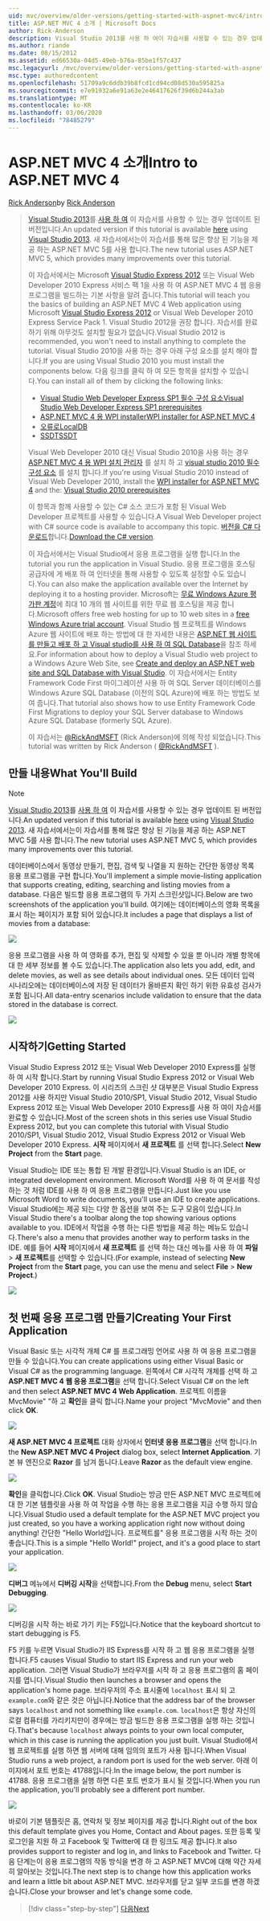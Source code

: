 ```yaml
---
uid: mvc/overview/older-versions/getting-started-with-aspnet-mvc4/intro-to-aspnet-mvc-4
title: ASP.NET MVC 4 소개 | Microsoft Docs
author: Rick-Anderson
description: Visual Studio 2013를 사용 하 여이 자습서를 사용할 수 있는 경우 업데이트 된 버전입니다. 새 자습서에서는 ASP.NET MVC 5를 사용 하 여 여러 가지 향상 된 기능을 제공 합니다.
ms.author: riande
ms.date: 08/15/2012
ms.assetid: ed66530a-04d5-49eb-b76a-85be1f57c437
msc.legacyurl: /mvc/overview/older-versions/getting-started-with-aspnet-mvc4/intro-to-aspnet-mvc-4
msc.type: authoredcontent
ms.openlocfilehash: 51709a9c6ddb39b8fcd1cd94cd08d530a595825a
ms.sourcegitcommit: e7e91932a6e91a63e2e46417626f39d6b244a3ab
ms.translationtype: MT
ms.contentlocale: ko-KR
ms.lasthandoff: 03/06/2020
ms.locfileid: "78485279"
---
```

# <a name="intro-to-aspnet-mvc-4"></a><span data-ttu-id="b4709-104">ASP.NET MVC 4 소개</span><span class="sxs-lookup"><span data-stu-id="b4709-104">Intro to ASP.NET MVC 4</span></span>

<span data-ttu-id="b4709-105">[Rick Anderson](https://twitter.com/RickAndMSFT)</span><span class="sxs-lookup"><span data-stu-id="b4709-105">by [Rick Anderson](https://twitter.com/RickAndMSFT)</span></span>

> <span data-ttu-id="b4709-106">[Visual Studio 2013](https://my.visualstudio.com/Downloads?q=visual%20studio%202013)를 [사용 하 여](../../getting-started/introduction/getting-started.md) 이 자습서를 사용할 수 있는 경우 업데이트 된 버전입니다.</span><span class="sxs-lookup"><span data-stu-id="b4709-106">An updated version if this tutorial is available [here](../../getting-started/introduction/getting-started.md) using [Visual Studio 2013](https://my.visualstudio.com/Downloads?q=visual%20studio%202013).</span></span> <span data-ttu-id="b4709-107">새 자습서에서는이 자습서를 통해 많은 향상 된 기능을 제공 하는 ASP.NET MVC 5를 사용 합니다.</span><span class="sxs-lookup"><span data-stu-id="b4709-107">The new tutorial uses ASP.NET MVC 5, which provides many improvements over this tutorial.</span></span>
>
> <span data-ttu-id="b4709-108">이 자습서에서는 Microsoft [Visual Studio Express 2012](https://www.microsoft.com/visualstudio/11/products/express) 또는 Visual Web Developer 2010 Express 서비스 팩 1을 사용 하 여 ASP.NET MVC 4 웹 응용 프로그램을 빌드하는 기본 사항을 알려 줍니다.</span><span class="sxs-lookup"><span data-stu-id="b4709-108">This tutorial will teach you the basics of building an ASP.NET MVC 4 Web application using Microsoft [Visual Studio Express 2012](https://www.microsoft.com/visualstudio/11/products/express) or Visual Web Developer 2010 Express Service Pack 1.</span></span> <span data-ttu-id="b4709-109">Visual Studio 2012을 권장 합니다. 자습서를 완료 하기 위해 아무것도 설치할 필요가 없습니다.</span><span class="sxs-lookup"><span data-stu-id="b4709-109">Visual Studio 2012 is recommended, you won't need to install anything to complete the tutorial.</span></span> <span data-ttu-id="b4709-110">Visual Studio 2010을 사용 하는 경우 아래 구성 요소를 설치 해야 합니다.</span><span class="sxs-lookup"><span data-stu-id="b4709-110">If you are using Visual Studio 2010 you must install the components below.</span></span> <span data-ttu-id="b4709-111">다음 링크를 클릭 하 여 모든 항목을 설치할 수 있습니다.</span><span class="sxs-lookup"><span data-stu-id="b4709-111">You can install all of them by clicking the following links:</span></span>
>
> - [<span data-ttu-id="b4709-112">Visual Studio Web Developer Express SP1 필수 구성 요소</span><span class="sxs-lookup"><span data-stu-id="b4709-112">Visual Studio Web Developer Express SP1 prerequisites</span></span>](https://www.microsoft.com/web/gallery/install.aspx?appid=VWD2010SP1Pack)
> - [<span data-ttu-id="b4709-113">ASP.NET MVC 4 용 WPI installer</span><span class="sxs-lookup"><span data-stu-id="b4709-113">WPI installer for ASP.NET MVC 4</span></span>](https://go.microsoft.com/fwlink/?LinkId=243392)
> - [<span data-ttu-id="b4709-114">오류로</span><span class="sxs-lookup"><span data-stu-id="b4709-114">LocalDB</span></span>](https://www.microsoft.com/web/gallery/install.aspx?appid=SQLLocalDBOnly_11_0)
> - [<span data-ttu-id="b4709-115">SSDT</span><span class="sxs-lookup"><span data-stu-id="b4709-115">SSDT</span></span>](https://blogs.msdn.com/b/rickandy/archive/2012/08/02/installing-and-using-sql-server-data-tools-ssdt-on-visual-studio-2010-and-vwd.aspx)
>
> <span data-ttu-id="b4709-116">Visual Web Developer 2010 대신 Visual Studio 2010을 사용 하는 경우 [ASP.NET MVC 4 용 WPI 설치 관리자](https://go.microsoft.com/fwlink/?LinkId=243392) 를 설치 하 고 [visual studio 2010 필수 구성 요소](https://www.microsoft.com/web/gallery/install.aspx?appsxml=&amp;appid=VS2010SP1Pack) 를 설치 합니다.</span><span class="sxs-lookup"><span data-stu-id="b4709-116">If you're using Visual Studio 2010 instead of Visual Web Developer 2010, install the [WPI installer for ASP.NET MVC 4](https://go.microsoft.com/fwlink/?LinkId=243392) and the: [Visual Studio 2010 prerequisites](https://www.microsoft.com/web/gallery/install.aspx?appsxml=&amp;appid=VS2010SP1Pack)</span></span>
>
> <span data-ttu-id="b4709-117">이 항목과 함께 사용할 수 있는 C# 소스 코드가 포함 된 Visual Web Developer 프로젝트를 사용할 수 있습니다.</span><span class="sxs-lookup"><span data-stu-id="b4709-117">A Visual Web Developer project with C# source code is available to accompany this topic.</span></span> <span data-ttu-id="b4709-118">[버전을 C# 다운로드](https://code.msdn.microsoft.com/Intro-to-ASPNET-MVC-4-61d0219d/file/114480/1/MvcMovie.zip)합니다.</span><span class="sxs-lookup"><span data-stu-id="b4709-118">[Download the C# version](https://code.msdn.microsoft.com/Intro-to-ASPNET-MVC-4-61d0219d/file/114480/1/MvcMovie.zip).</span></span>
>
> <span data-ttu-id="b4709-119">이 자습서에서는 Visual Studio에서 응용 프로그램을 실행 합니다.</span><span class="sxs-lookup"><span data-stu-id="b4709-119">In the tutorial you run the application in Visual Studio.</span></span> <span data-ttu-id="b4709-120">응용 프로그램을 호스팅 공급자에 게 배포 하 여 인터넷을 통해 사용할 수 있도록 설정할 수도 있습니다.</span><span class="sxs-lookup"><span data-stu-id="b4709-120">You can also make the application available over the Internet by deploying it to a hosting provider.</span></span> <span data-ttu-id="b4709-121">Microsoft는 [무료 Windows Azure 평가판 계정](https://www.windowsazure.com/pricing/free-trial/?WT.mc_id=A443DD604)에 최대 10 개의 웹 사이트를 위한 무료 웹 호스팅을 제공 합니다.</span><span class="sxs-lookup"><span data-stu-id="b4709-121">Microsoft offers free web hosting for up to 10 web sites in a [free Windows Azure trial account](https://www.windowsazure.com/pricing/free-trial/?WT.mc_id=A443DD604).</span></span> <span data-ttu-id="b4709-122">Visual Studio 웹 프로젝트를 Windows Azure 웹 사이트에 배포 하는 방법에 대 한 자세한 내용은 [ASP.NET 웹 사이트를 만들고 배포 하 고 Visual studio를 사용 하 여 SQL Database](https://docs.microsoft.com/dotnet/azure/)을 참조 하세요.</span><span class="sxs-lookup"><span data-stu-id="b4709-122">For information about how to deploy a Visual Studio web project to a Windows Azure Web Site, see [Create and deploy an ASP.NET web site and SQL Database with Visual Studio](https://docs.microsoft.com/dotnet/azure/).</span></span> <span data-ttu-id="b4709-123">이 자습서에서는 Entity Framework Code First 마이그레이션 사용 하 여 SQL Server 데이터베이스를 Windows Azure SQL Database (이전의 SQL Azure)에 배포 하는 방법도 보여 줍니다.</span><span class="sxs-lookup"><span data-stu-id="b4709-123">That tutorial also shows how to use Entity Framework Code First Migrations to deploy your SQL Server database to Windows Azure SQL Database (formerly SQL Azure).</span></span>
>
> <span data-ttu-id="b4709-124">이 자습서는 [@RickAndMSFT](https://twitter.com/#!/RickAndMSFT) (Rick Anderson)에 의해 작성 되었습니다.</span><span class="sxs-lookup"><span data-stu-id="b4709-124">This tutorial was written by Rick Anderson ( [@RickAndMSFT](https://twitter.com/#!/RickAndMSFT) ).</span></span>

## <a name="what-youll-build"></a><span data-ttu-id="b4709-125">만들 내용</span><span class="sxs-lookup"><span data-stu-id="b4709-125">What You'll Build</span></span>

> [!NOTE]
> <span data-ttu-id="b4709-126">[Visual Studio 2013](https://my.visualstudio.com/Downloads?q=visual%20studio%202013)를 [사용 하 여](../../getting-started/introduction/getting-started.md) 이 자습서를 사용할 수 있는 경우 업데이트 된 버전입니다.</span><span class="sxs-lookup"><span data-stu-id="b4709-126">An updated version if this tutorial is available [here](../../getting-started/introduction/getting-started.md) using [Visual Studio 2013](https://my.visualstudio.com/Downloads?q=visual%20studio%202013).</span></span> <span data-ttu-id="b4709-127">새 자습서에서는이 자습서를 통해 많은 향상 된 기능을 제공 하는 ASP.NET MVC 5를 사용 합니다.</span><span class="sxs-lookup"><span data-stu-id="b4709-127">The new tutorial uses ASP.NET MVC 5, which provides many improvements over this tutorial.</span></span>

<span data-ttu-id="b4709-128">데이터베이스에서 동영상 만들기, 편집, 검색 및 나열을 지 원하는 간단한 동영상 목록 응용 프로그램을 구현 합니다.</span><span class="sxs-lookup"><span data-stu-id="b4709-128">You'll implement a simple movie-listing application that supports creating, editing, searching and listing movies from a database.</span></span> <span data-ttu-id="b4709-129">다음은 빌드할 응용 프로그램의 두 가지 스크린샷입니다.</span><span class="sxs-lookup"><span data-stu-id="b4709-129">Below are two screenshots of the application you'll build.</span></span> <span data-ttu-id="b4709-130">여기에는 데이터베이스의 영화 목록을 표시 하는 페이지가 포함 되어 있습니다.</span><span class="sxs-lookup"><span data-stu-id="b4709-130">It includes a page that displays a list of movies from a database:</span></span>

![](intro-to-aspnet-mvc-4/_static/image1.png)

<span data-ttu-id="b4709-131">응용 프로그램을 사용 하 여 영화를 추가, 편집 및 삭제할 수 있을 뿐 아니라 개별 항목에 대 한 세부 정보를 볼 수도 있습니다.</span><span class="sxs-lookup"><span data-stu-id="b4709-131">The application also lets you add, edit, and delete movies, as well as see details about individual ones.</span></span> <span data-ttu-id="b4709-132">모든 데이터 입력 시나리오에는 데이터베이스에 저장 된 데이터가 올바른지 확인 하기 위한 유효성 검사가 포함 됩니다.</span><span class="sxs-lookup"><span data-stu-id="b4709-132">All data-entry scenarios include validation to ensure that the data stored in the database is correct.</span></span>

![](intro-to-aspnet-mvc-4/_static/image2.png)

## <a name="getting-started"></a><span data-ttu-id="b4709-133">시작하기</span><span class="sxs-lookup"><span data-stu-id="b4709-133">Getting Started</span></span>

<span data-ttu-id="b4709-134">Visual Studio Express 2012 또는 Visual Web Developer 2010 Express를 실행 하 여 시작 합니다.</span><span class="sxs-lookup"><span data-stu-id="b4709-134">Start by running Visual Studio Express 2012 or Visual Web Developer 2010 Express.</span></span> <span data-ttu-id="b4709-135">이 시리즈의 스크린 샷 대부분은 Visual Studio Express 2012를 사용 하지만 Visual Studio 2010/SP1, Visual Studio 2012, Visual Studio Express 2012 또는 Visual Web Developer 2010 Express를 사용 하 여이 자습서를 완료할 수 있습니다.</span><span class="sxs-lookup"><span data-stu-id="b4709-135">Most of the screen shots in this series use Visual Studio Express 2012, but you can complete this tutorial with Visual Studio 2010/SP1, Visual Studio 2012, Visual Studio Express 2012 or Visual Web Developer 2010 Express.</span></span> <span data-ttu-id="b4709-136">**시작** 페이지에서 **새 프로젝트** 를 선택 합니다.</span><span class="sxs-lookup"><span data-stu-id="b4709-136">Select **New Project** from the **Start** page.</span></span>

<span data-ttu-id="b4709-137">Visual Studio는 IDE 또는 통합 된 개발 환경입니다.</span><span class="sxs-lookup"><span data-stu-id="b4709-137">Visual Studio is an IDE, or integrated development environment.</span></span> <span data-ttu-id="b4709-138">Microsoft Word를 사용 하 여 문서를 작성 하는 것 처럼 IDE를 사용 하 여 응용 프로그램을 만듭니다.</span><span class="sxs-lookup"><span data-stu-id="b4709-138">Just like you use Microsoft Word to write documents, you'll use an IDE to create applications.</span></span> <span data-ttu-id="b4709-139">Visual Studio에는 제공 되는 다양 한 옵션을 보여 주는 도구 모음이 있습니다.</span><span class="sxs-lookup"><span data-stu-id="b4709-139">In Visual Studio there's a toolbar along the top showing various options available to you.</span></span> <span data-ttu-id="b4709-140">IDE에서 작업을 수행 하는 다른 방법을 제공 하는 메뉴도 있습니다.</span><span class="sxs-lookup"><span data-stu-id="b4709-140">There's also a menu that provides another way to perform tasks in the IDE.</span></span> <span data-ttu-id="b4709-141">예를 들어 **시작** 페이지에서 **새 프로젝트** 를 선택 하는 대신 메뉴를 사용 하 여 **파일** &gt; **새 프로젝트**를 선택할 수 있습니다.</span><span class="sxs-lookup"><span data-stu-id="b4709-141">(For example, instead of selecting **New Project** from the **Start** page, you can use the menu and select **File** &gt; **New Project**.)</span></span>

![](intro-to-aspnet-mvc-4/_static/image3.png)

## <a name="creating-your-first-application"></a><span data-ttu-id="b4709-142">첫 번째 응용 프로그램 만들기</span><span class="sxs-lookup"><span data-stu-id="b4709-142">Creating Your First Application</span></span>

<span data-ttu-id="b4709-143">Visual Basic 또는 시각적 개체 C# 를 프로그래밍 언어로 사용 하 여 응용 프로그램을 만들 수 있습니다.</span><span class="sxs-lookup"><span data-stu-id="b4709-143">You can create applications using either Visual Basic or Visual C# as the programming language.</span></span> <span data-ttu-id="b4709-144">왼쪽에서 C# 시각적 개체를 선택 하 고 **ASP.NET MVC 4 웹 응용 프로그램**을 선택 합니다.</span><span class="sxs-lookup"><span data-stu-id="b4709-144">Select Visual C# on the left and then select **ASP.NET MVC 4 Web Application**.</span></span> <span data-ttu-id="b4709-145">프로젝트 이름을 MvcMovie&quot; &quot;하 고 **확인**을 클릭 합니다.</span><span class="sxs-lookup"><span data-stu-id="b4709-145">Name your project &quot;MvcMovie&quot; and then click **OK**.</span></span>

![](intro-to-aspnet-mvc-4/_static/image4.png)

<span data-ttu-id="b4709-146">**새 ASP.NET MVC 4 프로젝트** 대화 상자에서 **인터넷 응용 프로그램**을 선택 합니다.</span><span class="sxs-lookup"><span data-stu-id="b4709-146">In the **New ASP.NET MVC 4 Project** dialog box, select **Internet Application**.</span></span> <span data-ttu-id="b4709-147">기본 뷰 엔진으로 **Razor** 를 남겨 둡니다.</span><span class="sxs-lookup"><span data-stu-id="b4709-147">Leave **Razor** as the default view engine.</span></span>

![](intro-to-aspnet-mvc-4/_static/image5.png)

<span data-ttu-id="b4709-148">**확인**을 클릭합니다.</span><span class="sxs-lookup"><span data-stu-id="b4709-148">Click **OK**.</span></span> <span data-ttu-id="b4709-149">Visual Studio는 방금 만든 ASP.NET MVC 프로젝트에 대 한 기본 템플릿을 사용 하 여 작업을 수행 하는 응용 프로그램을 지금 수행 하지 않습니다.</span><span class="sxs-lookup"><span data-stu-id="b4709-149">Visual Studio used a default template for the ASP.NET MVC project you just created, so you have a working application right now without doing anything!</span></span> <span data-ttu-id="b4709-150">간단한 &quot;Hello World입니다. 프로젝트를&quot; 응용 프로그램을 시작 하는 것이 좋습니다.</span><span class="sxs-lookup"><span data-stu-id="b4709-150">This is a simple &quot;Hello World!&quot; project, and it's a good place to start your application.</span></span>

![](intro-to-aspnet-mvc-4/_static/image6.png)

<span data-ttu-id="b4709-151">**디버그** 메뉴에서 **디버깅 시작**을 선택합니다.</span><span class="sxs-lookup"><span data-stu-id="b4709-151">From the **Debug** menu, select **Start Debugging**.</span></span>

![](intro-to-aspnet-mvc-4/_static/image7.png)

<span data-ttu-id="b4709-152">디버깅을 시작 하는 바로 가기 키는 F5입니다.</span><span class="sxs-lookup"><span data-stu-id="b4709-152">Notice that the keyboard shortcut to start debugging is F5.</span></span>

<span data-ttu-id="b4709-153">F5 키를 누르면 Visual Studio가 IIS Express를 시작 하 고 웹 응용 프로그램을 실행 합니다.</span><span class="sxs-lookup"><span data-stu-id="b4709-153">F5 causes Visual Studio to start IIS Express and run your web application.</span></span> <span data-ttu-id="b4709-154">그러면 Visual Studio가 브라우저를 시작 하 고 응용 프로그램의 홈 페이지를 엽니다.</span><span class="sxs-lookup"><span data-stu-id="b4709-154">Visual Studio then launches a browser and opens the application's home page.</span></span> <span data-ttu-id="b4709-155">브라우저의 주소 표시줄에 `localhost` 표시 되 고 `example.com`와 같은 것은 아닙니다.</span><span class="sxs-lookup"><span data-stu-id="b4709-155">Notice that the address bar of the browser says `localhost` and not something like `example.com`.</span></span> <span data-ttu-id="b4709-156">`localhost`은 항상 자신의 로컬 컴퓨터를 가리키지만이 경우에는 방금 빌드한 응용 프로그램을 실행 하는 것입니다.</span><span class="sxs-lookup"><span data-stu-id="b4709-156">That's because `localhost` always points to your own local computer, which in this case is running the application you just built.</span></span> <span data-ttu-id="b4709-157">Visual Studio에서 웹 프로젝트를 실행 하면 웹 서버에 대해 임의의 포트가 사용 됩니다.</span><span class="sxs-lookup"><span data-stu-id="b4709-157">When Visual Studio runs a web project, a random port is used for the web server.</span></span> <span data-ttu-id="b4709-158">아래 이미지에서 포트 번호는 41788입니다.</span><span class="sxs-lookup"><span data-stu-id="b4709-158">In the image below, the port number is 41788.</span></span> <span data-ttu-id="b4709-159">응용 프로그램을 실행 하면 다른 포트 번호가 표시 될 것입니다.</span><span class="sxs-lookup"><span data-stu-id="b4709-159">When you run the application, you'll probably see a different port number.</span></span>

![](intro-to-aspnet-mvc-4/_static/image8.png)

<span data-ttu-id="b4709-160">바로이 기본 템플릿은 홈, 연락처 및 정보 페이지를 제공 합니다.</span><span class="sxs-lookup"><span data-stu-id="b4709-160">Right out of the box this default template gives you Home, Contact and About pages.</span></span> <span data-ttu-id="b4709-161">또한 등록 및 로그인을 지원 하 고 Facebook 및 Twitter에 대 한 링크도 제공 합니다.</span><span class="sxs-lookup"><span data-stu-id="b4709-161">It also provides support to register and log in, and links to Facebook and Twitter.</span></span> <span data-ttu-id="b4709-162">다음 단계는이 응용 프로그램의 작동 방식을 변경 하 고 ASP.NET MVC에 대해 약간 자세히 알아보는 것입니다.</span><span class="sxs-lookup"><span data-stu-id="b4709-162">The next step is to change how this application works and learn a little bit about ASP.NET MVC.</span></span> <span data-ttu-id="b4709-163">브라우저를 닫고 일부 코드를 변경 하겠습니다.</span><span class="sxs-lookup"><span data-stu-id="b4709-163">Close your browser and let's change some code.</span></span>

> [!div class="step-by-step"]
> [<span data-ttu-id="b4709-164">다음</span><span class="sxs-lookup"><span data-stu-id="b4709-164">Next</span></span>](adding-a-controller.md)
